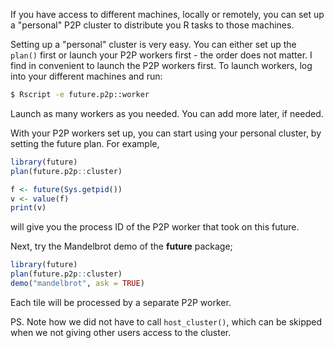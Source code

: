<!--
%\VignetteIndexEntry{future.p2p: Personal P2P Cluster}
%\VignetteAuthor{Henrik Bengtsson}
%\VignetteKeyword{R}
%\VignetteKeyword{package}
%\VignetteKeyword{vignette}
%\VignetteKeyword{Rprofile}
%\VignetteKeyword{Renviron}
%\VignetteEngine{future.p2p::selfonly}
-->

If you have access to different machines, locally or remotely, you can
set up a "personal" P2P cluster to distribute you R tasks to those
machines.

Setting up a "personal" cluster is very easy. You can either set up
the `plan()` first or launch your P2P workers first - the order does
not matter. I find in convenient to launch the P2P workers first.  To
launch workers, log into your different machines and run:

```sh
$ Rscript -e future.p2p::worker
```

Launch as many workers as you needed. You can add more later, if
needed.

With your P2P workers set up, you can start using your personal
cluster, by setting the future plan.  For example,

```r
library(future)
plan(future.p2p::cluster)

f <- future(Sys.getpid())
v <- value(f)
print(v)
```

will give you the process ID of the P2P worker that took on this
future.

Next, try the Mandelbrot demo of the **future** package;

```r
library(future)
plan(future.p2p::cluster)
demo("mandelbrot", ask = TRUE)
```

Each tile will be processed by a separate P2P worker.

PS. Note how we did not have to call `host_cluster()`, which can be
skipped when we not giving other users access to the cluster.

[future.p2p]: https://github.com/HenrikBengtsson/future.p2p
[future]: https://future.futureverse.org
[futureverse]: https://www.futureverse.org
